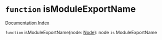# `function` isModuleExportName

[Documentation Index](../README.md)

`function` isModuleExportName(node: [Node](../private.interface.Node/README.md)): node `is` ModuleExportName